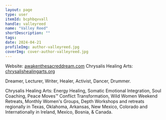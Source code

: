 ```yaml
---
layout: page
type: user
itemId: bcphbqvvall
handle: valleyreed
name: "Valley Reed"
shortDescription: ""
tags:
date: 2024-04-21
profileImg: author-valleyreed.jpg
coverImg: cover-author-valleyreed.jpg
---
```


Website: [awakenthesacreddream.com](https://awakenthesacreddream.com/)
Chrysalis Healing Arts: [chrysalishealingarts.org](http://www.chrysalishealingarts.org/)

Dreamer, Lecturer, Writer, Healer, Activist, Dancer, Drummer.

Chrysalis Healing Arts: Energy Healing, Somatic Emotional Integration, Soul Coaching, Peace Moves™ Conflict Transformation, Wild Women Weekend Retreats, Monthly Women's Groups, Depth Workshops and retreats regionally in Texas, Oklahoma, Arkansas, New Mexico, Colorado and Internationally in Ireland, Mexico, Bosnia, & Canada.
